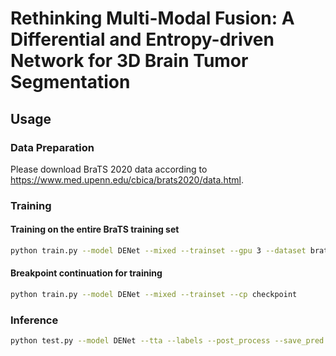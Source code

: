 # Rethinking Multi-Modal Fusion: A Differential and Entropy-driven Network for 3D Brain Tumor Segmentation
## Usage
### Data Preparation
Please download BraTS 2020 data according to https://www.med.upenn.edu/cbica/brats2020/data.html.
### Training
#### Training on the entire BraTS training set
```bash
python train.py --model DENet --mixed --trainset --gpu 3 --dataset brats2020
```
#### Breakpoint continuation for training
```bash
python train.py --model DENet --mixed --trainset --cp checkpoint
```
### Inference
```bash
python test.py --model DENet --tta --labels --post_process --save_pred --cp checkpoint
```

